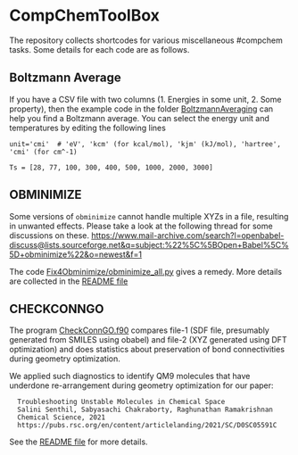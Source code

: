 # CompChemToolBox
The repository collects shortcodes for various miscellaneous #compchem tasks. Some details for each code are as follows.

## Boltzmann Average
If you have a CSV file with two columns (1. Energies in some unit, 2. Some property), then the example code in the folder [BoltzmannAveraging](https://github.com/raghurama123/CompChemToolBox/tree/main/BoltzmannAveraging) can help you find a Boltzmann average. You can select the energy unit and temperatures by editing the following lines
        
```
unit='cmi'  # 'eV', 'kcm' (for kcal/mol), 'kjm' (kJ/mol), 'hartree', 'cmi' (for cm^-1)

Ts = [28, 77, 100, 300, 400, 500, 1000, 2000, 3000]  
```

## OBMINIMIZE
Some versions of `obminimize` cannot handle multiple XYZs in a file, resulting in unwanted effects. Please take a look at the following thread for some discussions on these. 
https://www.mail-archive.com/search?l=openbabel-discuss@lists.sourceforge.net&q=subject:%22%5C%5BOpen+Babel%5C%5D+obminimize%22&o=newest&f=1

The code [Fix4Obminimize/obminimize_all.py](https://github.com/raghurama123/CompChemToolBox/tree/main/Fix4Obminimize) gives a remedy. More details are collected in the [README file](https://github.com/raghurama123/CompChemToolBox/blob/main/Fix4Obminimize/example)

## CHECKCONNGO

The program [CheckConnGO.f90](https://github.com/raghurama123/CompChemToolBox/tree/main/CheckConnGO) compares file-1 (SDF file, presumably generated from SMILES using obabel) and file-2 (XYZ generated using DFT optimization) and does statistics about preservation of bond connectivities during geometry optimization. 


We applied such diagnostics to identify QM9 molecules that have underdone re-arrangement during geometry optimization for our paper: 

```
  Troubleshooting Unstable Molecules in Chemical Space 
  Salini Senthil, Sabyasachi Chakraborty, Raghunathan Ramakrishnan
  Chemical Science, 2021
  https://pubs.rsc.org/en/content/articlelanding/2021/SC/D0SC05591C
```

See the [README file](https://github.com/raghurama123/CompChemToolBox/blob/main/CheckConnGO/example) for more details.


